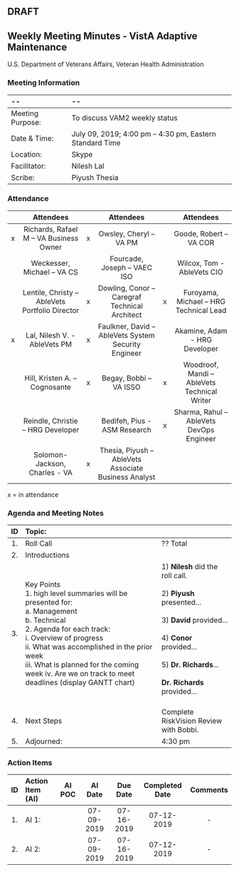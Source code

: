 ## DRAFT

## Weekly Meeting Minutes  - VistA Adaptive Maintenance
U.S. Department of Veterans Affairs, Veteran Health Administration


### Meeting Information
| -- | -- |
|:---|:---|
| Meeting Purpose: | To discuss VAM2 weekly status  |
| Date & Time: | July 09, 2019; 4:00 pm – 4:30 pm, Eastern Standard Time |
| Location:	| Skype | 
| Facilitator:	| Nilesh Lal |
| Scribe: | Piyush Thesia |


### Attendance

|  | Attendees |  | Attendees	|  | Attendees |
|:---:|:---:|:---:|:---:|:---:|:---:|
| x | Richards, Rafael M – VA Business Owner | x | Owsley, Cheryl – VA PM |  | Goode, Robert – VA COR |
|   | Weckesser, Michael – VA CS |  | Fourcade, Joseph – VAEC ISO |  | Wilcox, Tom - AbleVets CIO | 
|  | Lentile, Christy – AbleVets Portfolio Director | x | Dowling, Conor – Caregraf Technical Architect | x | Furoyama, Michael – HRG Technical Lead | 
| x | Lal, Nilesh V. - AbleVets PM | x | Faulkner, David – AbleVets System Security Engineer |  | Akamine, Adam - HRG Developer |
|  | Hill, Kristen A. – Cognosante | x | Begay, Bobbi – VA ISSO  | x | Woodroof, Mandi – AbleVets Technical Writer |
|  | Reindle, Christie – HRG Developer |  | Bedifeh, Pius - ASM Research  | x | Sharma, Rahul – AbleVets DevOps Engineer |
|  | Solomon-Jackson, Charles - VA | x | Thesia, Piyush – AbleVets Associate Business Analyst | | |


x = in attendance


### Agenda and Meeting Notes

| ID | Topic: |  |
|:---:|:---|:---|
| 1. | Roll Call | ?? Total |
| 2. | Introductions |  | 
| 3. | Key Points </br> 1.	high level summaries will be presented for: </br> a.	Management </br> b.	Technical </br> 2.	Agenda for each track: </br> i.	Overview of progress </br> ii.	What was accomplished in the prior week </br> iii.	What is planned for the coming week iv.	Are we on track to meet deadlines (display GANTT chart) | 1) **Nilesh** did the roll call. </br> </br> 2) **Piyush** presented...  </br> </br> 3)  **David** provided... </br> </br>  4) **Conor** provided... </br> </br> 5) **Dr. Richards**... </br> </br>  **Dr. Richards** provided... </br> </br>  | 
| 4. |	Next Steps | Complete RiskVision Review with Bobbi.  |
| 5. | Adjourned: | 4:30 pm |



### Action Items

| ID | Action Item (AI) | AI POC | AI Date | Due Date | Completed Date | Comments |
|:---:|:---|:---:|:---:|:---:|:---:|:---:|
| 1. | AI 1:  |  |  07-09-2019 | 07-16-2019 | 07-12-2019 | - |
| 2. | AI 2:  |  |  07-09-2019 | 07-16-2019 | 07-12-2019 | - |
